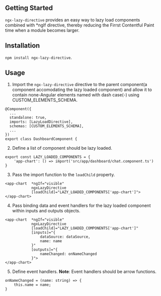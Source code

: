 ## Getting Started

`ngx-lazy-directive` provides an easy way to lazy load components combined with \*ngIf directive, thereby reducing the Firrst Contentful Paint time when a module becomes larger.

## Installation

`npm install ngx-lazy-directive`.

## Usage

1. Import the `ngx-lazy-directive` directive to the parent component(a component accomodating the lazy loaded component) and allow it to contain none-Angular elements named with dash case(-) using CUSTOM_ELEMENTS_SCHEMA.

```
@Component({
  ...
  standalone: true,
  imports: [LazyLoadDirective],
  schemas: [CUSTOM_ELEMENTS_SCHEMA],
  ...
})
export class DashboardComponent {
```

2. Define a list of component should be lazy loaded.

```
export const LAZY_LOADED_COMPONENTS = {
	'app-chart': () => import('src/app/dashboard/chat.component.ts')
}
```

3. Pass the import function to the `loadChild` property.

```
<app-chart  *ngIf="visible"
      		ngxLazyDirective
      		[loadChild]="LAZY_LOADED_COMPONENTS['app-chart']">
</app-chart>
```

4. Pass binding data and event handlers for the lazy loaded component within inputs and outputs objects.

```
<app-chart  *ngIf="visible"
      		ngxLazyDirective
      		[loadChild]="LAZY_LOADED_COMPONENTS['app-chart']"
      		[inputs]="{
        		dataSource: dataSource,
        		name: name
      		}"
      		[outputs]="{
        		nameChanged: onNameChanged
      		}">
</app-chart>
```

5. Define event handlers.
   **Note**: Event handlers should be arrow functions.

```
onNameChanged = (name: string) => {
	this.name = name;
}
```
